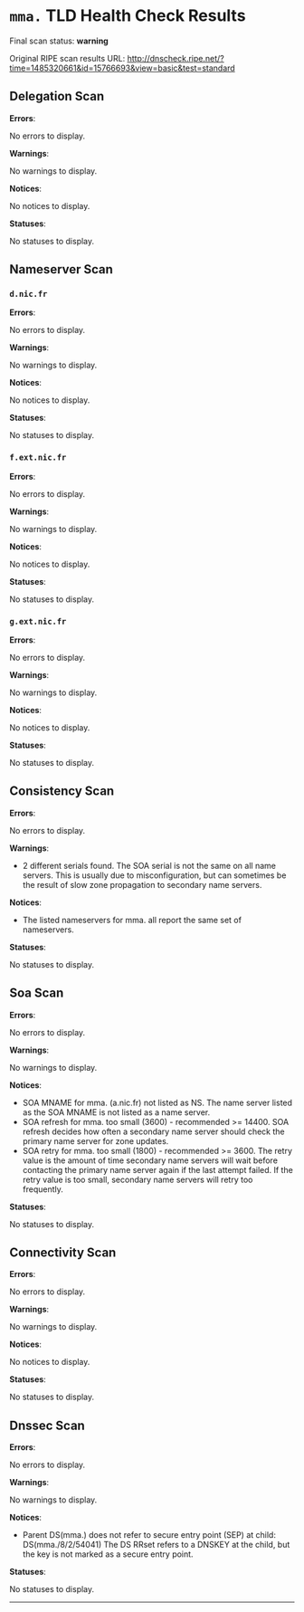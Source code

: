 # `mma.` TLD Health Check Results

Final scan status: **warning** 

Original RIPE scan results URL: http://dnscheck.ripe.net/?time=1485320661&id=15766693&view=basic&test=standard

## Delegation Scan

**Errors**:

No errors to display.

**Warnings**:

No warnings to display.

**Notices**:

No notices to display.

**Statuses**:

No statuses to display.

## Nameserver Scan

### `d.nic.fr`

**Errors**:

No errors to display.

**Warnings**:

No warnings to display.

**Notices**:

No notices to display.

**Statuses**:

No statuses to display.

### `f.ext.nic.fr`

**Errors**:

No errors to display.

**Warnings**:

No warnings to display.

**Notices**:

No notices to display.

**Statuses**:

No statuses to display.

### `g.ext.nic.fr`

**Errors**:

No errors to display.

**Warnings**:

No warnings to display.

**Notices**:

No notices to display.

**Statuses**:

No statuses to display.

## Consistency Scan

**Errors**:

No errors to display.

**Warnings**:

* 2 different serials found. The SOA serial is not the same on all name servers. This is usually due to misconfiguration, but can sometimes be the result of slow zone propagation to secondary name servers.

**Notices**:

* The listed nameservers for mma. all report the same set of nameservers.

**Statuses**:

No statuses to display.

## Soa Scan

**Errors**:

No errors to display.

**Warnings**:

No warnings to display.

**Notices**:

* SOA MNAME for mma. (a.nic.fr) not listed as NS. The name server listed as the SOA MNAME is not listed as a name server.
* SOA refresh for mma. too small (3600) - recommended >= 14400. SOA refresh decides how often a secondary name server should check the primary name server for zone updates.
* SOA retry for mma. too small (1800) - recommended >= 3600. The retry value is the amount of time secondary name servers will wait before contacting the primary name server again if the last attempt failed. If the retry value is too small, secondary name servers will retry too frequently.

**Statuses**:

No statuses to display.

## Connectivity Scan

**Errors**:

No errors to display.

**Warnings**:

No warnings to display.

**Notices**:

No notices to display.

**Statuses**:

No statuses to display.

## Dnssec Scan

**Errors**:

No errors to display.

**Warnings**:

No warnings to display.

**Notices**:

* Parent DS(mma.) does not refer to secure entry point (SEP) at child: DS(mma./8/2/54041) The DS RRset refers to a DNSKEY at the child, but the key is not marked as a secure entry point.

**Statuses**:

No statuses to display.


---
